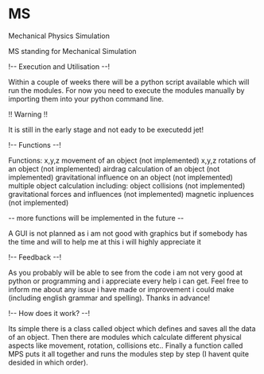 # MS
Mechanical Physics Simulation

MS standing for Mechanical Simulation

!-- Execution and Utilisation --!

Within a couple of weeks there will be a python script available which will run the modules. For now you need to execute the modules manually by importing them into your python command line.

!! Warning !!

It is still in the early stage and not eady to be executedd jet!

!-- Functions --!

Functions:  x,y,z movement of an object (not implemented)
            x,y,z rotations of an object (not implemented)
            airdrag calculation of an object (not implemented)
            gravitational influence on an object (not implemented)
            multiple object calculation including:  object collisions (not implemented)
                                                    gravitational forces and influences (not implemented)
                                                    magnetic inpluences (not implemented)

-- more functions will be implemented in the future --

A GUI is not planned as i am not good with graphics but if somebody has the time and will to help me at this i will highly appreciate it

!-- Feedback --!

As you probably will be able to see from the code i am not very good at python or programming and i appreciate every help i can get.
Feel free to inform me about any issue i have made or improvement i could make (including english grammar and spelling). Thanks in advance!

!-- How does it work? --!

Its simple there is a class called object which defines and saves all the data of an object. Then there are modules which calculate different physical aspects like movement, rotation, collisions etc.. Finally a function called MPS puts it all together and runs the modules step by step (I havent quite desided in which order).
